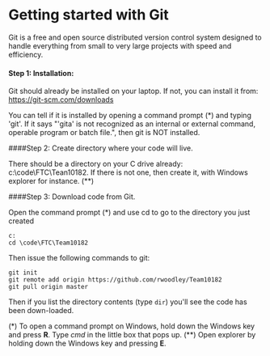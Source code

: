 # Getting started with Git

Git is a free and open source distributed version control system designed to handle everything from small to very large projects with speed and efficiency.

#### Step 1: Installation:

Git should already be installed on your laptop. If not, you can install it from: https://git-scm.com/downloads

You can tell if it is installed by opening a command prompt (*) and typing 'git'. If it says "'gita' is not recognized as an internal or external command, operable program or batch file.", then git is NOT installed.

####Step 2: Create directory where your code will live.

There should be a directory on your C drive already: c:\code\FTC\Tean10182. If there is not one, then create it, with Windows explorer for instance. (**)

####Step 3: Download code from Git.

Open the command prompt (*) and use cd to go to the directory you just created

    c:
    cd \code\FTC\Team10182

Then issue the following commands to git:

    git init
    git remote add origin https://github.com/rwoodley/Team10182
    git pull origin master
    
Then if you list the directory contents (type `dir`) you'll see the code has been down-loaded.

(*) To open a command prompt on Windows, hold down the Windows key and press **R**. Type *cmd* in the little box that pops up.
(**) Open explorer by holding down the Windows key and pressing **E**.

